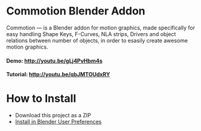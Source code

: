 Commotion Blender Addon
========================

Commotion — is a Blender addon for motion graphics, made specifically for easy handling Shape Keys, F-Curves, NLA strips, Drivers and object relations between number of objects, in order to esasily create awesome motion graphics.

#### Demo: http://youtu.be/gLj4PvHbm4s
#### Tutorial: http://youtu.be/qbJMTOUdxRY


How to Install
========================

- Download this project as a ZIP
- [Install in Blender User Preferences][1]

[1]:http://wiki.blender.org/index.php/Doc:2.6/Manual/Extensions/Python/Add-Ons
